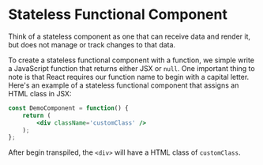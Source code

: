# Stateless Functional Component
Think of a stateless component as one that can receive data and render it, but does not manage or track changes to that data.

To create a stateless functional component with a function, we simple write a JavaScript function that returns either JSX or `null`. One important thing to note is that React requires our function name to begin with a capital letter. Here's an example of a stateless functional component that assigns an HTML class in JSX:

```jsx
const DemoComponent = function() {
	return (
		<div className='customClass' /> 
	);
};
```

After begin transpiled, the `<div>` will have a HTML class of `customClass`.
